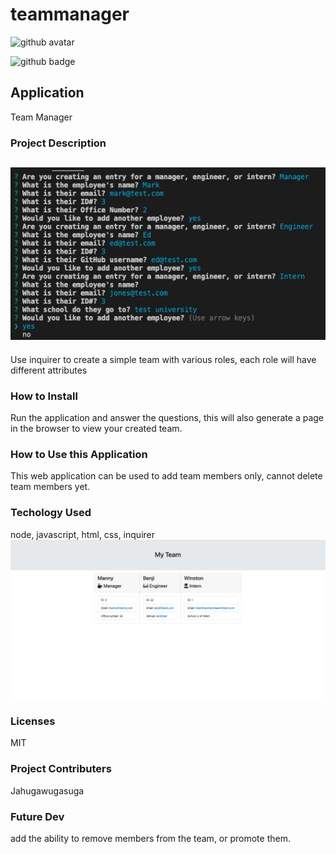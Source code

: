 # teammanager

![github avatar](https://avatars1.githubusercontent.com/u/60955280?v=4)

![github badge](https://img.shields.io/badge/License-MIT-red)
 ## Application
 Team Manager 
### Project Description
!["inquirer"](./Assets/inquirer.jpg)
---
Use inquirer to create a simple team with various roles, each role will have different attributes

### How to Install
Run the application and answer the questions, this will also generate a page in the browser to view your created team. 
### How to Use this Application
This web application can be used to add team members only, cannot delete team members yet. 
### Techology Used
node, javascript, html, css, inquirer
![deployed_app](./Assets/deployed.jpg)
### Licenses
MIT
### Project Contributers
Jahugawugasuga
### Future Dev
add the ability to remove members from the team, or promote them. 



